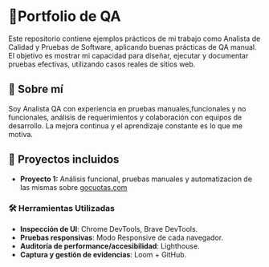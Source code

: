 # 🧪Portfolio de QA 

Este repositorio contiene ejemplos prácticos de mi trabajo como Analista de Calidad y Pruebas de Software, aplicando buenas prácticas de QA manual. El objetivo es mostrar mi capacidad para diseñar, ejecutar y documentar pruebas efectivas, utilizando casos reales de sitios web.

## 🧠 Sobre mí

Soy Analista QA con experiencia en pruebas manuales,funcionales y no funcionales, análisis de requerimientos y colaboración con equipos de desarrollo. La mejora continua y el aprendizaje constante es lo que me motiva.

## 📌 Proyectos incluidos

- **Proyecto 1:** Análisis funcional, pruebas manuales y automatizacion de las mismas sobre [gocuotas.com](https://www.gocuotas.com)

### 🛠 Herramientas Utilizadas

- **Inspección de UI**: Chrome DevTools, Brave DevTools.
- **Pruebas responsivas**: Modo Responsive de cada navegador.
- **Auditoría de performance/accesibilidad**: Lighthouse.
- **Captura y gestión de evidencias**: Loom + GitHub.
